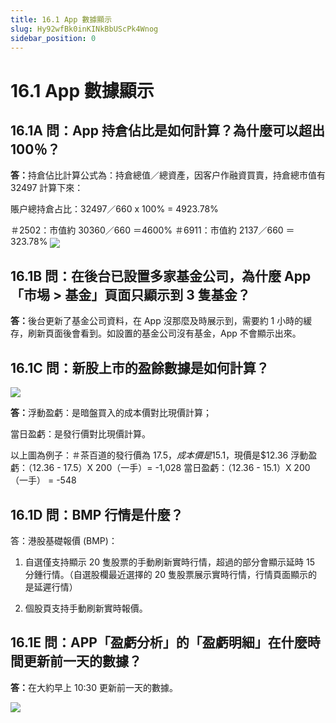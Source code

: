 ```yaml
---
title: 16.1 App 數據顯示
slug: Hy92wfBk0inKINkBbUScPk4Wnog
sidebar_position: 0
---
```



# 16.1 App 數據顯示

## 16.1A 問：App 持倉佔比是如何計算？為什麼可以超出 100％？

<b>答：</b>持倉佔比計算公式為：持倉總值／總資產，因客户作融資買賣，持倉總市值有 32497 計算下來：

賬户總持倉占比：32497／660 x 100% = 4923.78%   

＃2502：市值約 30360／660 ＝4600%
＃6911：市值約 2137／660 ＝ 323.78% 
<img src="/assets/OL9Cb3iZfo6dTjxOe31c95mRnkh.png" src-width="652" src-height="1134" align="center"/>

## 16.1B 問：在後台已設置多家基金公司，為什麼 App「市埸 &gt; 基金」頁面只顯示到 3 隻基金？

<b>答：</b>後台更新了基金公司資料，在 App 沒那麼及時展示到，需要約 1 小時的緩存，刷新頁面後會看到。如設置的基金公司沒有基金，App 不會顯示出來。

## 16.1C 問：新股上市的盈餘數據是如何計算？

<img src="/assets/MIDlbdCQ4opDqxxAGVNcXxMJnMf.png" src-width="1305" src-height="884" align="center"/>

<b>答：</b>浮動盈虧：是暗盤買入的成本價對比現價計算；

當日盈虧：是發行價對比現價計算。

以上圖為例子：＃茶百道的發行價為 $17.5，成本價是$15.1，現價是$12.36
浮動盈虧：（12.36 - 17.5）X 200（一手）= -1,028
當日盈虧：（12.36 - 15.1）X 200（一手） = -548

## 16.1D 問：BMP 行情是什麼？

答：港股基礎報價 (BMP)：

1. 自選僅支持顯示 20 隻股票的手動刷新實時行情，超過的部分會顯示延時 15 分鍾行情。（自選股欄最近選擇的 20 隻股票展示實時行情，行情頁面顯示的是延遲行情）

2. 個股頁支持手動刷新實時報價。

## 16.1E 問：APP「盈虧分析」的「盈虧明細」在什麼時間更新前一天的數據？

<b>答：</b>在大約早上 10:30 更新前一天的數據。

<img src="/assets/MoejbBHQpo3vZlxkQ89c6P51nZ7.png" src-width="734" src-height="1464" align="center"/>


